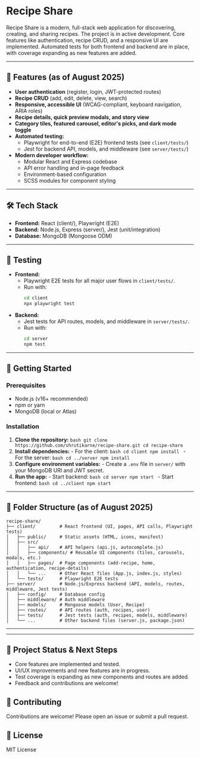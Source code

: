 # Recipe Share

Recipe Share is a modern, full-stack web application for discovering, creating, and sharing recipes. The project is in active development. Core features like authentication, recipe CRUD, and a responsive UI are implemented. Automated tests for both frontend and backend are in place, with coverage expanding as new features are added.

---

## 🚀 Features (as of August 2025)

- **User authentication** (register, login, JWT-protected routes)
- **Recipe CRUD** (add, edit, delete, view, search)
- **Responsive, accessible UI** (WCAG-compliant, keyboard navigation, ARIA roles)
- **Recipe details, quick preview modals, and story view**
- **Category tiles, featured carousel, editor's picks, and dark mode toggle**
- **Automated testing:**
	- Playwright for end-to-end (E2E) frontend tests (see `client/tests/`)
	- Jest for backend API, models, and middleware (see `server/tests/`)
- **Modern developer workflow:**
	- Modular React and Express codebase
	- API error handling and in-page feedback
	- Environment-based configuration
	- SCSS modules for component styling

---

## 🛠️ Tech Stack

- **Frontend:** React (client/), Playwright (E2E)
- **Backend:** Node.js, Express (server/), Jest (unit/integration)
- **Database:** MongoDB (Mongoose ODM)

---

## 🧪 Testing

- **Frontend:**
	- Playwright E2E tests for all major user flows in `client/tests/`.
	- Run with:
		```bash
		cd client
		npx playwright test
		```
- **Backend:**
	- Jest tests for API routes, models, and middleware in `server/tests/`.
	- Run with:
		```bash
		cd server
		npm test
		```

---

## 🏁 Getting Started

### Prerequisites
- Node.js (v16+ recommended)
- npm or yarn
- MongoDB (local or Atlas)

### Installation
1. **Clone the repository:**
		```bash
		git clone https://github.com/shrutikarne/recipe-share.git
		cd recipe-share
		```
2. **Install dependencies:**
		- For the client:
			```bash
			cd client
			npm install
			```
		- For the server:
			```bash
			cd ../server
			npm install
			```
3. **Configure environment variables:**
		- Create a `.env` file in `server/` with your MongoDB URI and JWT secret.
4. **Run the app:**
		- Start backend:
			```bash
			cd server
			npm start
			```
		- Start frontend:
			```bash
			cd ../client
			npm start
			```

---

## 📁 Folder Structure (as of August 2025)

```
recipe-share/
├── client/         # React frontend (UI, pages, API calls, Playwright tests)
│   ├── public/     # Static assets (HTML, icons, manifest)
│   ├── src/
│   │   ├── api/    # API helpers (api.js, autocomplete.js)
│   │   ├── components/ # Reusable UI components (tiles, carousels, modals, etc.)
│   │   ├── pages/  # Page components (add-recipe, home, authentication, recipe-details)
│   │   └── ...     # Other React files (App.js, index.js, styles)
│   └── tests/      # Playwright E2E tests
├── server/         # Node.js/Express backend (API, models, routes, middleware, Jest tests)
│   ├── config/     # Database config
│   ├── middleware/ # Auth middleware
│   ├── models/     # Mongoose models (User, Recipe)
│   ├── routes/     # API routes (auth, recipes, user)
│   ├── tests/      # Jest tests (auth, recipes, models, middleware)
│   └── ...         # Other backend files (server.js, package.json)
```

---

---

## 🚧 Project Status & Next Steps

- Core features are implemented and tested.
- UI/UX improvements and new features are in progress.
- Test coverage is expanding as new components and routes are added.
- Feedback and contributions are welcome!

## 🤝 Contributing
Contributions are welcome! Please open an issue or submit a pull request.

## 📝 License
MIT License
